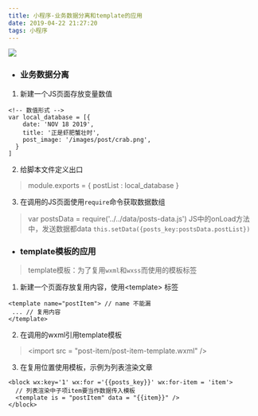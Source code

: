 ```yaml
---
title: 小程序-业务数据分离和template的应用
date: 2019-04-22 21:27:20
tags: 小程序
---
```


![](http://ww1.sinaimg.cn/large/79aa5f26ly1g2br94u1aej20p00e3wig.jpg)

- ### 业务数据分离

1. 新建一个JS页面存放变量数值

```
<!-- 数值形式 -->
var local_database = [{
    date: 'NOV 18 2019',
    title: '正是虾肥蟹壮时',
    post_image: '/images/post/crab.png',
  }
]
```
2. 给脚本文件定义出口
> module.exports = {
  postList : local_database
}

3. 在调用的JS页面使用`require`命令获取数据数组
> var postsData = require('../../data/posts-data.js')
> JS中的onLoad方法中，发送数据都data `this.setData({posts_key:postsData.postList})`

<!-- more -->

- ### template模板的应用

> template模板：为了复用`wxml`和`wxss`而使用的模板标签

1. 新建一个页面存放复用内容，使用\<template> 标签

```
<template name="postItem"> // name 不能漏
 ... // 复用内容
</template>
```

2. 在调用的wxml引用template模板
> \<import src = "post-item/post-item-template.wxml" />

3. 在复用位置使用模板，示例为列表渲染文章

```
<block wx:key='1' wx:for ='{{posts_key}}' wx:for-item = 'item'>
  // 列表渲染中子项item要当作数据传入模板  
  <template is = "postItem" data = "{{item}}" /> 
</block>
```